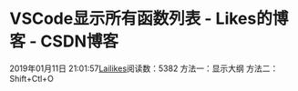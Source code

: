 # VSCode显示所有函数列表 - Likes的博客 - CSDN博客
2019年01月11日 21:01:57[Lailikes](https://me.csdn.net/songchuwang1868)阅读数：5382
方法一：显示大纲
方法二：Shift+Ctl+O
